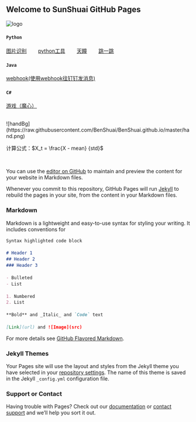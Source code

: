 ## Welcome to SunShuai GitHub Pages

![logo](https://avatars1.githubusercontent.com/u/31844294?s=460&v=4)

#### `Python`
[图片识别](#PythonImageRecognition) &nbsp;&nbsp;&nbsp;&nbsp;&nbsp;&nbsp; [python工具](#PyTool) &nbsp;&nbsp;&nbsp;&nbsp;&nbsp;&nbsp; [天瞳](#TianTong) &nbsp;&nbsp;&nbsp;&nbsp;&nbsp;&nbsp; [跳一跳](#JumpOneJump) 

#### `Java`
[webhook(使用webhook往钉钉发消息)](#webhook)

#### `C#`
[游戏（魔心）](#lenGameToMoXin)

<br/>
![handBg](https://raw.githubusercontent.com/BenShuai/BenShuai.github.io/master/hand.png)

<br/>

计算公式：$X_t = \frac{X - mean} {std}$

<br/>

You can use the [editor on GitHub](https://github.com/BenShuai/BenShuai.github.io/edit/master/README.md) to maintain and preview the content for your website in Markdown files.

Whenever you commit to this repository, GitHub Pages will run [Jekyll](https://jekyllrb.com/) to rebuild the pages in your site, from the content in your Markdown files.

### Markdown

Markdown is a lightweight and easy-to-use syntax for styling your writing. It includes conventions for

```markdown
Syntax highlighted code block

# Header 1
## Header 2
### Header 3

- Bulleted
- List

1. Numbered
2. List

**Bold** and _Italic_ and `Code` text

[Link](url) and ![Image](src)

```

For more details see [GitHub Flavored Markdown](https://guides.github.com/features/mastering-markdown/).

### Jekyll Themes

Your Pages site will use the layout and styles from the Jekyll theme you have selected in your [repository settings](https://github.com/BenShuai/BenShuai.github.io/settings). The name of this theme is saved in the Jekyll `_config.yml` configuration file.

### Support or Contact

Having trouble with Pages? Check out our [documentation](https://help.github.com/categories/github-pages-basics/) or [contact support](https://github.com/contact) and we’ll help you sort it out.
